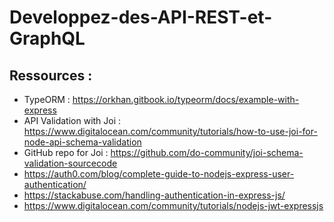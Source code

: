 # Developpez-des-API-REST-et-GraphQL

## Ressources :

- TypeORM : https://orkhan.gitbook.io/typeorm/docs/example-with-express
- API Validation with Joi : https://www.digitalocean.com/community/tutorials/how-to-use-joi-for-node-api-schema-validation
- GitHub repo for Joi : https://github.com/do-community/joi-schema-validation-sourcecode
- https://auth0.com/blog/complete-guide-to-nodejs-express-user-authentication/
- https://stackabuse.com/handling-authentication-in-express-js/
- https://www.digitalocean.com/community/tutorials/nodejs-jwt-expressjs

